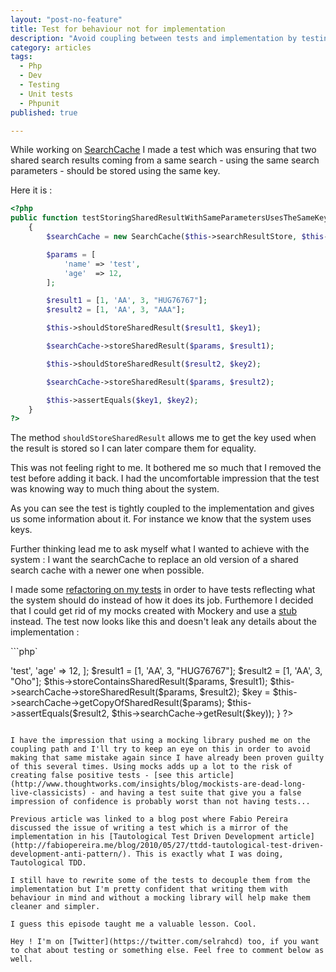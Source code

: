 ```yaml
---
layout: "post-no-feature"
title: Test for behaviour not for implementation
description: "Avoid coupling between tests and implementation by testing for behaviour"
category: articles
tags: 
  - Php
  - Dev
  - Testing
  - Unit tests
  - Phpunit
published: true  

---
```


While working on [SearchCache](https://github.com/SelrahcD/SearchCache) I made a test which was ensuring that two shared search results coming from a same search - using the same search parameters - should be stored using the same key.

Here it is :

``` php
<?php
public function testStoringSharedResultWithSameParametersUsesTheSameKey()
    {
        $searchCache = new SearchCache($this->searchResultStore, $this->keyGenerator);

        $params = [
            'name' => 'test',
            'age'  => 12,
        ];

        $result1 = [1, 'AA', 3, "HUG76767"];
        $result2 = [1, 'AA', 3, "AAA"];

        $this->shouldStoreSharedResult($result1, $key1);

        $searchCache->storeSharedResult($params, $result1);

        $this->shouldStoreSharedResult($result2, $key2);

        $searchCache->storeSharedResult($params, $result2);

        $this->assertEquals($key1, $key2);
    }
?>
```

The method `shouldStoreSharedResult` allows me to get the key used when the result is stored so I can later compare them for equality.

This was not feeling right to me. It bothered me so much that I removed the test before adding it back. I had the uncomfortable impression that the test was knowing way to much thing about the system.

As you can see the test is tightly coupled to the implementation and gives us some information about it. For instance we know that the system uses keys.

Further thinking lead me to ask myself what I wanted to achieve with the system : I want the searchCache to replace an old version of a shared search cache with a newer one when possible.

I made some [refactoring on my tests](https://github.com/SelrahcD/SearchCache/commit/a7c20ce3a519592a8a814e8dd9d2d8eda70e738d) in order to have tests reflecting what the system should do instead of how it does its job. Furthemore I decided that I could get rid of my mocks created with Mockery and use a [stub](https://github.com/SelrahcD/SearchCache/blob/master/tests/Stubs/SearchResultsStores/InMemorySearchResultStore.php) instead. The test now looks like this and doesn't leak any details about the implementation :

```php`
<?php
public function testIfAPreviousVersionOfSharedResultIsStoredItsReplacedWhenANewOneIsStored()
    {
        $params = [
            'name' => 'test',
            'age'  => 12,
        ];

        $result1 = [1, 'AA', 3, "HUG76767"];
        $result2 = [1, 'AA', 3, "Oho"];

        $this->storeContainsSharedResult($params, $result1);

        $this->searchCache->storeSharedResult($params, $result2);

        $key = $this->searchCache->getCopyOfSharedResult($params);

        $this->assertEquals($result2, $this->searchCache->getResult($key));
    }
?>
```

I have the impression that using a mocking library pushed me on the coupling path and I'll try to keep an eye on this in order to avoid making that same mistake again since I have already been proven guilty of this several times. Using mocks adds up a lot to the risk of creating false positive tests - [see this article](http://www.thoughtworks.com/insights/blog/mockists-are-dead-long-live-classicists) - and having a test suite that give you a false impression of confidence is probably worst than not having tests...

Previous article was linked to a blog post where Fabio Pereira discussed the issue of writing a test which is a mirror of the implementation in his [Tautological Test Driven Development article](http://fabiopereira.me/blog/2010/05/27/ttdd-tautological-test-driven-development-anti-pattern/). This is exactly what I was doing, Tautological TDD.

I still have to rewrite some of the tests to decouple them from the implementation but I'm pretty confident that writing them with behaviour in mind and without a mocking library will help make them cleaner and simpler.

I guess this episode taught me a valuable lesson. Cool.

Hey ! I'm on [Twitter](https://twitter.com/selrahcd) too, if you want to chat about testing or something else. Feel free to comment below as well.




